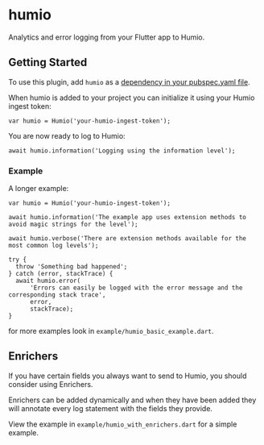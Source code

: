 # humio

Analytics and error logging from your Flutter app to Humio.

## Getting Started

To use this plugin, add `humio` as a [dependency in your pubspec.yaml file](https://flutter.dev/platform-plugins/).

When humio is added to your project you can initialize it using your Humio ingest token:
```
var humio = Humio('your-humio-ingest-token');
```

You are now ready to log to Humio:

```
await humio.information('Logging using the information level');
```

### Example

A longer example:

```
var humio = Humio('your-humio-ingest-token');

await humio.information('The example app uses extension methods to avoid magic strings for the level');

await humio.verbose('There are extension methods available for the most common log levels');

try {
  throw 'Something bad happened';
} catch (error, stackTrace) {
  await humio.error(
      'Errors can easily be logged with the error message and the corresponding stack trace',
      error,
      stackTrace);
}
```

for more examples look in `example/humio_basic_example.dart`.

## Enrichers

If you have certain fields you always want to send to Humio, you should consider using Enrichers.

Enrichers can be added dynamically and when they have been added they will annotate every log statement with the fields they provide.

View the example in `example/humio_with_enrichers.dart` for a simple example.